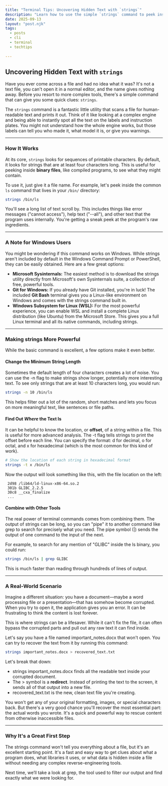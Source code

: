 ```yaml
--- 
title: "Terminal Tips: Uncovering Hidden Text with `strings`" 
description: "Learn how to use the simple `strings` command to peek inside binary files, find hidden clues, and even recover text from corrupted documents." 
date: 2025-09-13 
layout: "post.njk" 
tags: 
  - posts 
  - cli 
  - terminal 
  - techtips 
 
--- 
```

 
## Uncovering Hidden Text with `strings` 
 
Have you ever come across a file and had no idea what it was? It's not a text file, you can't open it in a normal editor, and the name gives nothing away. Before you resort to more complex tools, there's a simple command that can give you some quick clues: `strings`. 
 
The `strings` command is a fantastic little utility that scans a file for human-readable text and prints it out. Think of it like looking at a complex engine and being able to instantly spot all the text on the labels and instruction plates. You might not understand how the whole engine works, but those labels can tell you who made it, what model it is, or give you warnings. 
 
----- 
 
### How It Works 
 
At its core, `strings` looks for sequences of printable characters. By default, it looks for strings that are at least four characters long. This is useful for peeking inside ****binary files****, like compiled programs, to see what they might contain. 
 
To use it, just give it a file name. For example, let's peek inside the common `ls` command that lives in your `/bin/` directory: 
 
```bash 
strings /bin/ls
```


You'll see a long list of text scroll by. This includes things like error messages ("cannot access"), help text ("--all"), and other text that the program uses internally. You're getting a sneak peek at the program's raw ingredients.


---


### A Note for Windows Users

You might be wondering if this command works on Windows. While strings aren't included by default in the Windows Command Prompt or PowerShell, they can be easily obtained. Here are a few great options:



* **Microsoft Sysinternals:** The easiest method is to download the strings utility directly from Microsoft's own Sysinternals suite, a collection of free, powerful tools.
* **Git for Windows:** If you already have Git installed, you're in luck! The included **Git Bash** terminal gives you a Linux-like environment on Windows and comes with the strings command built in.
* **Windows Subsystem for Linux (WSL):** For the most powerful experience, you can enable WSL and install a complete Linux distribution (like Ubuntu) from the Microsoft Store. This gives you a full Linux terminal and all its native commands, including strings.


---


### Making strings More Powerful

While the basic command is excellent, a few options make it even better.


#### Change the Minimum String Length

Sometimes the default length of four characters creates a lot of noise. You can use the -n flag to make strings show longer, potentially more interesting text. To see only strings that are at least 10 characters long, you would run:


```Bash
strings -n 10 /bin/ls
```


This helps filter out a lot of the random, short matches and lets you focus on more meaningful text, like sentences or file paths.


#### Find Out ***Where*** the Text Is

It can be helpful to know the location, or **offset**, of a string within a file. This is useful for more advanced analysis. The -t flag tells strings to print the offset before each line. You can specify the format: d for decimal, o for octal, and x for hexadecimal (which is the most common for this kind of work).


```Bash
# Show the location of each string in hexadecimal format 
strings -t x /bin/ls
```


Now the output will look something like this, with the file location on the left:

```
 2d98 /lib64/ld-linux-x86-64.so.2 
 301b GLIBC_2.2.5 
 30c8 __cxa_finalize 
 ... 
```


#### Combine with Other Tools

The real power of terminal commands comes from combining them. The output of strings can be long, so you can "pipe" it to another command like grep to search for precisely what you need. The pipe symbol (|) sends the output of one command to the input of the next.

For example, to search for any mention of "GLIBC" inside the ls binary, you could run:


```Bash
strings /bin/ls | grep GLIBC
```


This is much faster than reading through hundreds of lines of output.


---


### A Real-World Scenario

Imagine a different situation: you have a document—maybe a word processing file or a presentation—that has somehow become corrupted. When you try to open it, the application gives you an error. It can be frustrating to think the content is lost forever.

This is where strings can be a lifesaver. While it can't fix the file, it can often bypass the corrupted parts and pull out any raw text it can find inside.

Let's say you have a file named important_notes.docx that won't open. You can try to recover the text from it by running this command:


```Bash
strings important_notes.docx > recovered_text.txt
```


Let's break that down:



* strings important_notes.docx finds all the readable text inside your corrupted document.
* The > symbol is a **redirect**. Instead of printing the text to the screen, it sends all of that output into a new file.
* recovered_text.txt is the new, clean text file you're creating.

You won't get any of your original formatting, images, or special characters back. But there's a very good chance you'll recover the most essential part: the actual words you wrote. It's a quick and powerful way to rescue content from otherwise inaccessible files.


---


### Why It's a Great First Step

The strings command won't tell you everything about a file, but it's an excellent starting point. It's a fast and easy way to get clues about what a program does, what libraries it uses, or what data is hidden inside a file without needing any complex reverse-engineering tools.

Next time, we’ll take a look at grep, the tool used to filter our output and find exactly what we were looking for.

